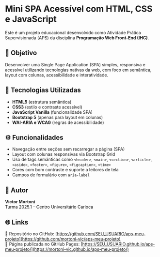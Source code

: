 # Mini SPA Acessível com HTML, CSS e JavaScript

Este é um projeto educacional desenvolvido como Atividade Prática Supervisionada (APS) da disciplina **Programação Web Front-End (IHC)**.

## 🎯 Objetivo
Desenvolver uma Single Page Application (SPA) simples, responsiva e acessível utilizando tecnologias nativas da web, com foco em semântica, layout com colunas, acessibilidade e interatividade.

## 🚀 Tecnologias Utilizadas
- **HTML5** (estrutura semântica)
- **CSS3** (estilo e contraste acessível)
- **JavaScript Vanilla** (funcionalidade SPA)
- **Bootstrap 5** (apenas para layout em colunas)
- **WAI-ARIA e WCAG** (regras de acessibilidade)

## ⚙️ Funcionalidades
- Navegação entre seções sem recarregar a página (SPA)
- Layout com colunas responsivas via Bootstrap Grid
- Uso de tags semânticas como `<header>`, `<main>`, `<section>`, `<article>`, `<aside>`, `<footer>`, `<figure>`, `<figcaption>`, `<time>`
- Cores com bom contraste e suporte a leitores de tela
- Campos de formulário com `aria-label`

## 👤 Autor
**Victor Mortoni**  
Turma 2025.1 – Centro Universitário Carioca

## 🌐 Links
🔗 Repositório no GitHub: [https://github.com/SEU_USUARIO/aps-meu-projeto](https://github.com/mortoni-vic/aps-meu-projeto)  
🔗 Página publicada no GitHub Pages: [https://SEU_USUARIO.github.io/aps-meu-projeto/](https://mortoni-vic.github.io/aps-meu-projeto/)


